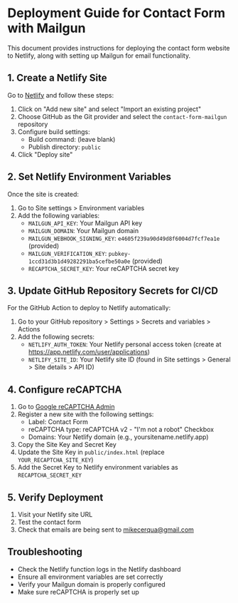 # Deployment Guide for Contact Form with Mailgun

This document provides instructions for deploying the contact form website to Netlify, along with setting up Mailgun for email functionality.

## 1. Create a Netlify Site

Go to [Netlify](https://app.netlify.com/) and follow these steps:

1. Click on "Add new site" and select "Import an existing project"
2. Choose GitHub as the Git provider and select the `contact-form-mailgun` repository
3. Configure build settings:
   - Build command: (leave blank)
   - Publish directory: `public`
4. Click "Deploy site"

## 2. Set Netlify Environment Variables

Once the site is created:

1. Go to Site settings > Environment variables
2. Add the following variables:
   - `MAILGUN_API_KEY`: Your Mailgun API key
   - `MAILGUN_DOMAIN`: Your Mailgun domain
   - `MAILGUN_WEBHOOK_SIGNING_KEY`: `e4605f239a90d49d8f6004d7fcf7ea1e` (provided)
   - `MAILGUN_VERIFICATION_KEY`: `pubkey-1ccd31d3b1d49282291ba5cefbe50a0e` (provided)
   - `RECAPTCHA_SECRET_KEY`: Your reCAPTCHA secret key

## 3. Update GitHub Repository Secrets for CI/CD

For the GitHub Action to deploy to Netlify automatically:

1. Go to your GitHub repository > Settings > Secrets and variables > Actions
2. Add the following secrets:
   - `NETLIFY_AUTH_TOKEN`: Your Netlify personal access token (create at https://app.netlify.com/user/applications)
   - `NETLIFY_SITE_ID`: Your Netlify site ID (found in Site settings > General > Site details > API ID)

## 4. Configure reCAPTCHA

1. Go to [Google reCAPTCHA Admin](https://www.google.com/recaptcha/admin)
2. Register a new site with the following settings:
   - Label: Contact Form
   - reCAPTCHA type: reCAPTCHA v2 - "I'm not a robot" Checkbox
   - Domains: Your Netlify domain (e.g., yoursitename.netlify.app)
3. Copy the Site Key and Secret Key
4. Update the Site Key in `public/index.html` (replace `YOUR_RECAPTCHA_SITE_KEY`)
5. Add the Secret Key to Netlify environment variables as `RECAPTCHA_SECRET_KEY`

## 5. Verify Deployment

1. Visit your Netlify site URL
2. Test the contact form
3. Check that emails are being sent to mikecerqua@gmail.com

## Troubleshooting

- Check the Netlify function logs in the Netlify dashboard
- Ensure all environment variables are set correctly
- Verify your Mailgun domain is properly configured
- Make sure reCAPTCHA is properly set up

